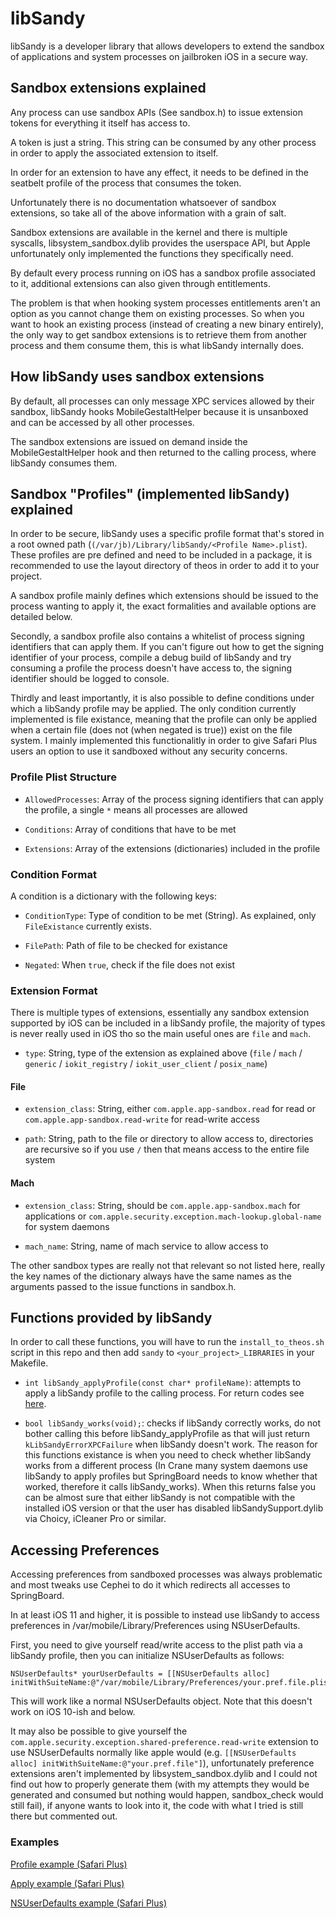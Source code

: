 # libSandy

libSandy is a developer library that allows developers to extend the sandbox of applications and system processes on jailbroken iOS in a secure way.

## Sandbox extensions explained

Any process can use sandbox APIs (See sandbox.h) to issue extension tokens for everything it itself has access to.

A token is just a string. This string can be consumed by any other process in order to apply the associated extension to itself.

In order for an extension to have any effect, it needs to be defined in the seatbelt profile of the process that consumes the token.

Unfortunately there is no documentation whatsoever of sandbox extensions, so take all of the above information with a grain of salt.

Sandbox extensions are available in the kernel and there is multiple syscalls, libsystem_sandbox.dylib provides the userspace API, but Apple unfortunately only implemented the functions they specifically need.

By default every process running on iOS has a sandbox profile associated to it, additional extensions can also given through entitlements.

The problem is that when hooking system processes entitlements aren't an option as you cannot change them on existing processes. So when you want to hook an existing process (instead of creating a new binary entirely), the only way to get sandbox extensions is to retrieve them from another process and them consume them, this is what libSandy internally does.

## How libSandy uses sandbox extensions

By default, all processes can only message XPC services allowed by their sandbox, libSandy hooks MobileGestaltHelper because it is unsanboxed and can be accessed by all other processes.

The sandbox extensions are issued on demand inside the MobileGestaltHelper hook and then returned to the calling process, where libSandy consumes them.

## Sandbox "Profiles" (implemented libSandy) explained

In order to be secure, libSandy uses a specific profile format that's stored in a root owned path (`(/var/jb)/Library/libSandy/<Profile Name>.plist`). These profiles are pre defined and need to be included in a package, it is recommended to use the layout directory of theos in order to add it to your project.

A sandbox profile mainly defines which extensions should be issued to the process wanting to apply it, the exact formalities and available options are detailed below.

Secondly, a sandbox profile also contains a whitelist of process signing identifiers that can apply them. If you can't figure out how to get the signing identifier of your process, compile a debug build of libSandy and try consuming a profile the process doesn't have access to, the signing identifier should be logged to console.

Thirdly and least importantly, it is also possible to define conditions under which a libSandy profile may be applied. The only condition currently implemented is file existance, meaning that the profile can only be applied when a certain file (does not (when negated is true)) exist on the file system. I mainly implemented this functionalitly in order to give Safari Plus users an option to use it sandboxed without any security concerns.

### Profile Plist Structure

* `AllowedProcesses`: Array of the process signing identifiers that can apply the profile, a single `*` means all processes are allowed

* `Conditions`: Array of conditions that have to be met

* `Extensions`: Array of the extensions (dictionaries) included in the profile

### Condition Format

A condition is a dictionary with the following keys:

* `ConditionType`: Type of condition to be met (String). As explained, only `FileExistance` currently exists.

* `FilePath`: Path of file to be checked for existance

* `Negated`: When `true`, check if the file does not exist

### Extension Format

There is multiple types of extensions, essentially any sandbox extension supported by iOS can be included in a libSandy profile, the majority of types is never really used in iOS tho so the main useful ones are `file` and `mach`.

* `type`: String, type of the extension as explained above (`file` / `mach` / `generic` / `iokit_registry` / `iokit_user_client` / `posix_name`)

#### File

* `extension_class`: String, either `com.apple.app-sandbox.read` for read or `com.apple.app-sandbox.read-write` for read-write access

* `path`: String, path to the file or directory to allow access to, directories are recursive so if you use `/` then that means access to the entire file system

#### Mach

* `extension_class`: String, should be `com.apple.app-sandbox.mach` for applications or `com.apple.security.exception.mach-lookup.global-name` for system daemons

* `mach_name`: String, name of mach service to allow access to

The other sandbox types are really not that relevant so not listed here, really the key names of the dictionary always have the same names as the arguments passed to the issue functions in sandbox.h.

## Functions provided by libSandy

In order to call these functions, you will have to run the `install_to_theos.sh` script in this repo and then add `sandy` to `<your_project>_LIBRARIES` in your Makefile.

- `int libSandy_applyProfile(const char* profileName)`: attempts to apply a libSandy profile to the calling process. For return codes see [here](libSandy.h#L5).

- `bool libSandy_works(void);`: checks if libSandy correctly works, do not bother calling this before libSandy_applyProfile as that will just return `kLibSandyErrorXPCFailure` when libSandy doesn't work. The reason for this functions existance is when you need to check whether libSandy works from a different process (In Crane many system daemons use libSandy to apply profiles but SpringBoard needs to know whether that worked, therefore it calls libSandy_works). When this returns false you can be almost sure that either libSandy is not compatible with the installed iOS version or that the user has disabled libSandySupport.dylib via Choicy, iCleaner Pro or similar.

## Accessing Preferences

Accessing preferences from sandboxed processes was always problematic and most tweaks use Cephei to do it which redirects all accesses to SpringBoard.

In at least iOS 11 and higher, it is possible to instead use libSandy to access preferences in /var/mobile/Library/Preferences using NSUserDefaults.

First, you need to give yourself read/write access to the plist path via a libSandy profile, then you can initialize NSUserDefaults as follows:

```
NSUserDefaults* yourUserDefaults = [[NSUserDefaults alloc] initWithSuiteName:@"/var/mobile/Library/Preferences/your.pref.file.plist"];
```

This will work like a normal NSUserDefaults object. Note that this doesn't work on iOS 10-ish and below.

It may also be possible to give yourself the `com.apple.security.exception.shared-preference.read-write` extension to use NSUserDefaults normally like apple would (e.g. `[[NSUserDefaults alloc] initWithSuiteName:@"your.pref.file"]`), unfortunately preference extensions aren't implemented by libsystem_sandbox.dylib and I could not find out how to properly generate them (with my attempts they would be generated and consumed but nothing would happen, sandbox_check would still fail), if anyone wants to look into it, the code with what I tried is still there but commented out.


### Examples

[Profile example (Safari Plus)](https://github.com/opa334/SafariPlus/tree/master/layout/Library/libSandy/SafariPlus_FileAccess.plist)

[Apply example (Safari Plus)](https://github.com/opa334/SafariPlus/blob/master/MobileSafari/Classes/SPFileManager.mm#L118)

[NSUserDefaults example (Safari Plus)](https://github.com/opa334/SafariPlus/blob/master/MobileSafari/Classes/SPPreferenceManager.mm#L279)
